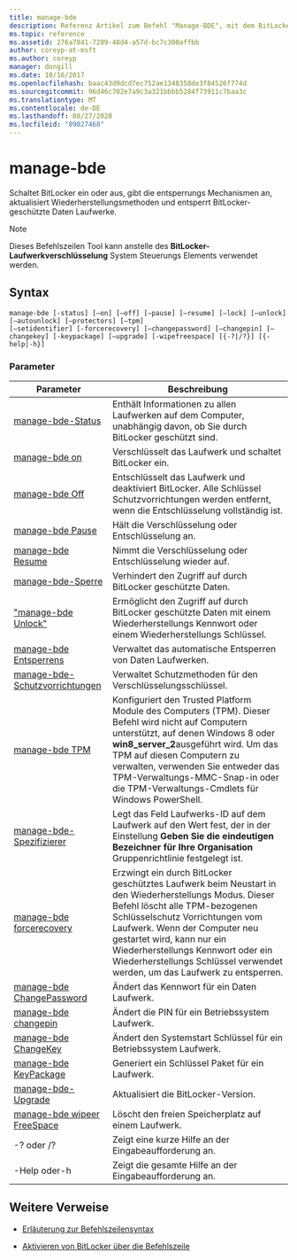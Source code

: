 ```yaml
---
title: manage-bde
description: Referenz Artikel zum Befehl "Manage-BDE", mit dem BitLocker eingeschaltet oder deaktiviert wird, das Entsperren von Mechanismen, das Aktualisieren von Wiederherstellungsmethoden und das Aufheben der Sperre von BitLocker-geschützten Daten Laufwerken.
ms.topic: reference
ms.assetid: 276a7841-7289-48d4-a57d-bc7c300affbb
author: coreyp-at-msft
ms.author: coreyp
manager: dongill
ms.date: 10/16/2017
ms.openlocfilehash: baac43d9dcd7ec752ae1348358de3f84526f774d
ms.sourcegitcommit: 96d46c702e7a9c3a321bbbb5284f73911c7baa3c
ms.translationtype: MT
ms.contentlocale: de-DE
ms.lasthandoff: 08/27/2020
ms.locfileid: "89027468"
---
```

# <a name="manage-bde"></a>manage-bde

Schaltet BitLocker ein oder aus, gibt die entsperrungs Mechanismen an, aktualisiert Wiederherstellungsmethoden und entsperrt BitLocker-geschützte Daten Laufwerke.

> [!NOTE]
> Dieses Befehlszeilen Tool kann anstelle des **BitLocker-Laufwerkverschlüsselung** System Steuerungs Elements verwendet werden.

## <a name="syntax"></a>Syntax

```
manage-bde [-status] [–on] [–off] [–pause] [–resume] [–lock] [–unlock] [–autounlock] [–protectors] [–tpm]
[–setidentifier] [-forcerecovery] [–changepassword] [–changepin] [–changekey] [-keypackage] [–upgrade] [-wipefreespace] [{-?|/?}] [{-help|-h}]
```

### <a name="parameters"></a>Parameter

| Parameter | Beschreibung |
| --------- |------------ |
| [manage-bde-Status](manage-bde-status.md) | Enthält Informationen zu allen Laufwerken auf dem Computer, unabhängig davon, ob Sie durch BitLocker geschützt sind. |
| [manage-bde on](manage-bde-on.md) | Verschlüsselt das Laufwerk und schaltet BitLocker ein. |
| [manage-bde Off](manage-bde-off.md) | Entschlüsselt das Laufwerk und deaktiviert BitLocker. Alle Schlüssel Schutzvorrichtungen werden entfernt, wenn die Entschlüsselung vollständig ist. |
| [manage-bde Pause](manage-bde-pause.md) | Hält die Verschlüsselung oder Entschlüsselung an. |
| [manage-bde Resume](manage-bde-resume.md) | Nimmt die Verschlüsselung oder Entschlüsselung wieder auf. |
| [manage-bde-Sperre](manage-bde-lock.md) | Verhindert den Zugriff auf durch BitLocker geschützte Daten. |
| ["manage-bde Unlock"](manage-bde-unlock.md) | Ermöglicht den Zugriff auf durch BitLocker geschützte Daten mit einem Wiederherstellungs Kennwort oder einem Wiederherstellungs Schlüssel. |
| [manage-bde Entsperrens](manage-bde-autounlock.md) | Verwaltet das automatische Entsperren von Daten Laufwerken. |
| [manage-bde-Schutzvorrichtungen](manage-bde-protectors.md) | Verwaltet Schutzmethoden für den Verschlüsselungsschlüssel. |
| [manage-bde TPM](manage-bde-tpm.md) | Konfiguriert den Trusted Platform Module des Computers (TPM). Dieser Befehl wird nicht auf Computern unterstützt, auf denen Windows 8 oder **win8_server_2**ausgeführt wird. Um das TPM auf diesen Computern zu verwalten, verwenden Sie entweder das TPM-Verwaltungs-MMC-Snap-in oder die TPM-Verwaltungs-Cmdlets für Windows PowerShell. |
| [manage-bde-Spezifizierer](manage-bde-setidentifier.md)   | Legt das Feld Laufwerks-ID auf dem Laufwerk auf den Wert fest, der in der Einstellung **Geben Sie die eindeutigen Bezeichner für Ihre Organisation** Gruppenrichtlinie festgelegt ist. |
| [manage-bde forcerecovery](manage-bde-forcerecovery.md) | Erzwingt ein durch BitLocker geschütztes Laufwerk beim Neustart in den Wiederherstellungs Modus. Dieser Befehl löscht alle TPM-bezogenen Schlüsselschutz Vorrichtungen vom Laufwerk. Wenn der Computer neu gestartet wird, kann nur ein Wiederherstellungs Kennwort oder ein Wiederherstellungs Schlüssel verwendet werden, um das Laufwerk zu entsperren. |
| [manage-bde ChangePassword](manage-bde-changepassword.md) | Ändert das Kennwort für ein Daten Laufwerk. |
| [manage-bde changepin](manage-bde-changepin.md) | Ändert die PIN für ein Betriebssystem Laufwerk. |
| [manage-bde ChangeKey](manage-bde-changekey.md) | Ändert den Systemstart Schlüssel für ein Betriebssystem Laufwerk. |
| [manage-bde KeyPackage](manage-bde-keypackage.md) | Generiert ein Schlüssel Paket für ein Laufwerk. |
| [manage-bde-Upgrade](manage-bde-upgrade.md) | Aktualisiert die BitLocker-Version. |
| [manage-bde wipeer FreeSpace](manage-bde-wipefreespace.md) | Löscht den freien Speicherplatz auf einem Laufwerk. |
| -? oder /? | Zeigt eine kurze Hilfe an der Eingabeaufforderung an. |
| -Help oder-h | Zeigt die gesamte Hilfe an der Eingabeaufforderung an. |

## <a name="additional-references"></a>Weitere Verweise

- [Erläuterung zur Befehlszeilensyntax](command-line-syntax-key.md)

- [Aktivieren von BitLocker über die Befehlszeile](/previous-versions/windows/it-pro/windows-7/dd894351(v=ws.10))
